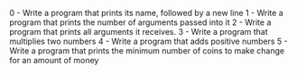 0 - Write a program that prints its name, followed by a new line
1 - Write a program that prints the number of arguments passed into it
2 - Write a program that prints all arguments it receives.
3 - Write a program that multiplies two numbers
4 - Write a program that adds positive numbers
5 - Write a program that prints the minimum number of coins to make change for an amount of money
